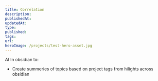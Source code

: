 ```yaml
---
title: Correlation
description: 
publishedAt: 
updatedAt: 
type: 
published: 
tags: 
url: 
heroImage: /projects/test-hero-asset.jpg
---
```


AI In obsidian to:
- Create summeries of topics based on project tags from hilights across obsidian
